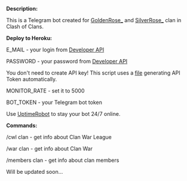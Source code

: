 <b>Description:</b>
  
This is a Telegram bot created for <a href="https://link.clashofclans.com/ru?action=OpenClanProfile&tag=2290R8QUC">GoldenRose_</a> and <a href="https://link.clashofclans.com/ru?action=OpenClanProfile&tag=2YULYY0QQ">SilverRose_</a> clan in Clash of Clans.

<b>Deploy to Heroku:</b>

E_MAIL - your login from <a href="https://developer.clashofclans.com/#/">Developer API</a>

PASSWORD - your password from <a href="https://developer.clashofclans.com/#/">Developer API</a>

You don't need to create API key! This script uses a <a href="https://github.com/TheLearneer/supercell-api/blob/master/utils/tokener.js">file</a> generating API Token automatically. 

MONITOR_RATE - set it to 5000

BOT_TOKEN - your Telegram bot token

Use <a href="https://uptimerobot.com">UptimeRobot</a> to stay your bot 24/7 online.

<b>Commands:</b>

/cwl clan - get info about Clan War League

/war clan - get info about Clan War

/members clan - get info about clan members

Will be updated soon...

